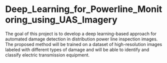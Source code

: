 # Deep_Learning_for_Powerline_Monitoring_using_UAS_Imagery
 The goal of this project is to develop a deep learning-based approach for automated damage detection in distribution power line inspection images. The proposed method will be trained on a dataset of high-resolution images labeled with different types of damage and will be able to identify and classify electric transmission equipment.
